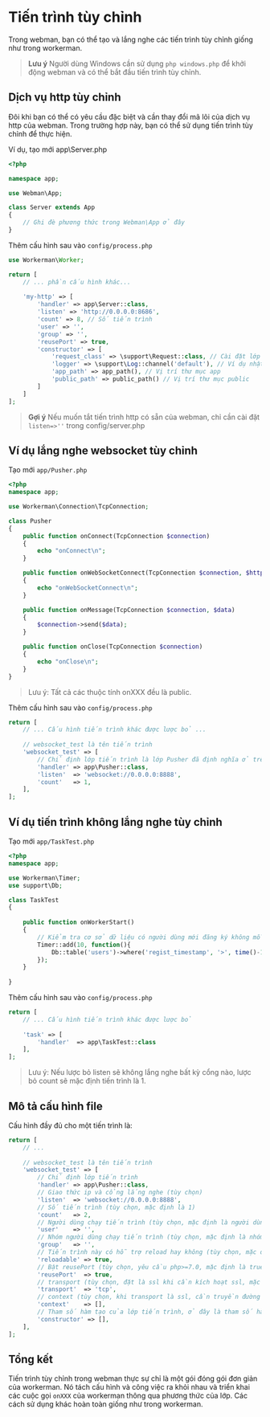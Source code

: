 # Tiến trình tùy chỉnh

Trong webman, bạn có thể tạo và lắng nghe các tiến trình tùy chỉnh giống như trong workerman.

> **Lưu ý**
> Người dùng Windows cần sử dụng `php windows.php` để khởi động webman và có thể bắt đầu tiến trình tùy chỉnh.

## Dịch vụ http tùy chỉnh
Đôi khi bạn có thể có yêu cầu đặc biệt và cần thay đổi mã lõi của dịch vụ http của webman. Trong trường hợp này, bạn có thể sử dụng tiến trình tùy chỉnh để thực hiện.

Ví dụ, tạo mới app\Server.php

```php
<?php

namespace app;

use Webman\App;

class Server extends App
{
    // Ghi đè phương thức trong Webman\App ở đây
}
```

Thêm cấu hình sau vào `config/process.php`

```php
use Workerman\Worker;

return [
    // ... phần cấu hình khác...
    
    'my-http' => [
        'handler' => app\Server::class,
        'listen' => 'http://0.0.0.0:8686',
        'count' => 8, // Số tiến trình
        'user' => '',
        'group' => '',
        'reusePort' => true,
        'constructor' => [
            'request_class' => \support\Request::class, // Cài đặt lớp request
            'logger' => \support\Log::channel('default'), // Ví dụ nhật ký
            'app_path' => app_path(), // Vị trí thư mục app
            'public_path' => public_path() // Vị trí thư mục public
        ]
    ]
];
```

> **Gợi ý**
> Nếu muốn tắt tiến trình http có sẵn của webman, chỉ cần cài đặt `listen=>''` trong config/server.php

## Ví dụ lắng nghe websocket tùy chỉnh

Tạo mới `app/Pusher.php`
```php
<?php
namespace app;

use Workerman\Connection\TcpConnection;

class Pusher
{
    public function onConnect(TcpConnection $connection)
    {
        echo "onConnect\n";
    }

    public function onWebSocketConnect(TcpConnection $connection, $http_buffer)
    {
        echo "onWebSocketConnect\n";
    }

    public function onMessage(TcpConnection $connection, $data)
    {
        $connection->send($data);
    }

    public function onClose(TcpConnection $connection)
    {
        echo "onClose\n";
    }
}
```
> Lưu ý: Tất cả các thuộc tính onXXX đều là public.

Thêm cấu hình sau vào `config/process.php`
```php
return [
    // ... Cấu hình tiến trình khác được lược bỏ ...
    
    // websocket_test là tên tiến trình
    'websocket_test' => [
        // Chỉ định lớp tiến trình là lớp Pusher đã định nghĩa ở trên
        'handler' => app\Pusher::class,
        'listen'  => 'websocket://0.0.0.0:8888',
        'count'   => 1,
    ],
];
```

## Ví dụ tiến trình không lắng nghe tùy chỉnh

Tạo mới `app/TaskTest.php`
```php
<?php
namespace app;

use Workerman\Timer;
use support\Db;

class TaskTest
{
  
    public function onWorkerStart()
    {
        // Kiểm tra cơ sở dữ liệu có người dùng mới đăng ký không mỗi 10 giây
        Timer::add(10, function(){
            Db::table('users')->where('regist_timestamp', '>', time()-10)->get();
        });
    }
    
}
```
Thêm cấu hình sau vào `config/process.php`
```php
return [
    // ... Cấu hình tiến trình khác được lược bỏ
    
    'task' => [
        'handler'  => app\TaskTest::class
    ],
];
```

> Lưu ý: Nếu lược bỏ listen sẽ không lắng nghe bất kỳ cổng nào, lược bỏ count sẽ mặc định tiến trình là 1.

## Mô tả cấu hình file

Cấu hình đầy đủ cho một tiến trình là:

```php
return [
    // ... 
    
    // websocket_test là tên tiến trình
    'websocket_test' => [
        // Chỉ định lớp tiến trình
        'handler' => app\Pusher::class,
        // Giao thức ip và cổng lắng nghe (tùy chọn)
        'listen'  => 'websocket://0.0.0.0:8888',
        // Số tiến trình (tùy chọn, mặc định là 1)
        'count'   => 2,
        // Người dùng chạy tiến trình (tùy chọn, mặc định là người dùng hiện tại)
        'user'    => '',
        // Nhóm người dùng chạy tiến trình (tùy chọn, mặc định là nhóm người dùng hiện tại)
        'group'   => '',
        // Tiến trình này có hỗ trợ reload hay không (tùy chọn, mặc định là true)
        'reloadable' => true,
        // Bật reusePort (tùy chọn, yêu cầu php>=7.0, mặc định là true)
        'reusePort'  => true,
        // transport (tùy chọn, đặt là ssl khi cần kích hoạt ssl, mặc định là tcp)
        'transport'  => 'tcp',
        // context (tùy chọn, khi transport là ssl, cần truyền đường dẫn chứng chỉ)
        'context'    => [], 
        // Tham số hàm tạo của lớp tiến trình, ở đây là tham số hàm tạo của lớp process\Pusher::class (tùy chọn)
        'constructor' => [],
    ],
];
```

## Tổng kết
Tiến trình tùy chỉnh trong webman thực sự chỉ là một gói đóng gói đơn giản của workerman. Nó tách cấu hình và công việc ra khỏi nhau và triển khai các cuộc gọi `onXXX` của workerman thông qua phương thức của lớp. Các cách sử dụng khác hoàn toàn giống như trong workerman.
